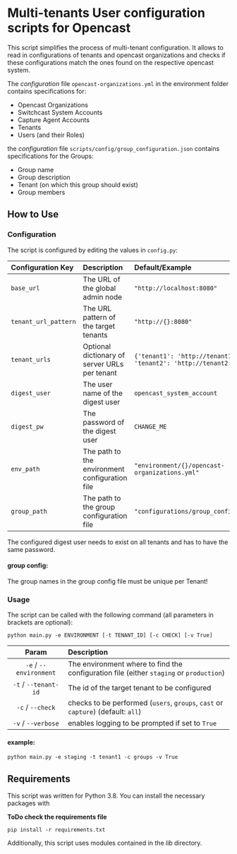 # Multi-tenants User configuration scripts for Opencast

This script simplifies the process of multi-tenant configuration.
It allows to read in configurations of tenants and opencast organizations and checks if these configurations match the ones found on the respective opencast system.

The *configuration* file `opencast-organizations.yml` in the environment folder contains specifications for:  

- Opencast Organizations  
- Switchcast System Accounts  
- Capture Agent Accounts  
- Tenants  
- Users (and their Roles)  

the *configuration* file `scripts/config/group_configuration.json` contains specifications for the Groups: 
- Group name
- Group description
- Tenant (on which this group should exist) 
- Group members

## How to Use

### Configuration

The script is configured by editing the values in `config.py`:

| Configuration Key     | Description                                   | Default/Example              |
| :-------------------- | :-------------------------------------------- | :--------------------------- |
| `base_url`            | The URL of the global admin node              | `"http://localhost:8080"`    |
| `tenant_url_pattern`  | The URL pattern of the target tenants         | `"http://{}:8080"`           |
| `tenant_urls`         | Optional dictionary of server URLs per tenant | `{'tenant1': 'http://tenant1:8080', 'tenant2': 'http://tenant2:8080'}` |
| `digest_user`         | The user name of the digest user              | `opencast_system_account`    |
| `digest_pw`           | The password of the digest user               | `CHANGE_ME`                  |
| `env_path`            | The path to the environment configuration file| `"environment/{}/opencast-organizations.yml"` |
| `group_path`          | The path to the group configuration file      | `"configurations/group_configuration.yaml"` |

The configured digest user needs to exist on all tenants and has to have the same password. 

#### group config:
The group names in the group config file must be unique per Tenant!

### Usage

The script can be called with the following command (all parameters in brackets are optional):

`python main.py -e ENVIRONMENT [-t TENANT_ID] [-c CHECK] [-v True]`

| Param | Description |
| :---: | :---------- |
| `-e` / `--environment` | The environment where to find the configuration file (either `staging` or `production`) |
| `-t` / `--tenant-id` | The id of the target tenant to be configured |
| `-c` / `--check` | checks to be performed (`users`, `groups`, `cast` or `capture`) (default: `all`) | 
| `-v` / `--verbose` | enables logging to be prompted if set to `True` | 

#### example:

`python main.py -e staging -t tenant1 -c groups -v True`

## Requirements

This script was written for Python 3.8. You can install the necessary packages with

**ToDo check the requirements file**

`pip install -r requirements.txt`

Additionally, this script uses modules contained in the _lib_ directory.
